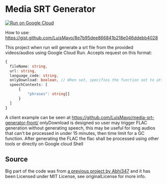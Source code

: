 # Media SRT Generator

[![Run on Google Cloud](https://deploy.cloud.run/button.svg)](https://deploy.cloud.run)

How to use: https://gist.github.com/LuisMayo/8e7b95dee866841b218e046ddebb4028

This project when run will generate a srt file from the provided videos/audios using Google Cloud Run. 
Accepts request on this format:
```typescript
{
  fileName: string,
  url: string,
  language_code: string,
  onlyDownload: boolean, // When set, specifies the function not to attemp transcribing the audio and just download it to the bucket
  speechContexts: [
      {
          "phrases": string[]
      }
  ]
}
```

A client example can be seen at https://github.com/LuisMayo/media-srt-generator-front/
onlyDownload is designed so user may trigger FLAC generation without generating speech, this may be useful for long audios that can't be processed in under 15 minutes, then time limit for a GC function.
After generating the FLAC the flac shall be processed using other tools or directly on Google cloud Shell

  ## Source
Big part of the code was from [a previous project by Abhi347](https://github.com/Abhi347/vid-to-speech-api-json/tree/1a66bb592acc9347ebc38471bfaff6eaf1d27aed) and it has been Licensed under MIT License, see originalLicense for more info.
